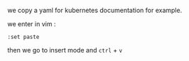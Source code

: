 we copy a yaml for kubernetes documentation for example. 

we enter in vim :
```
:set paste
```

then we go to insert mode and `ctrl` + `v`